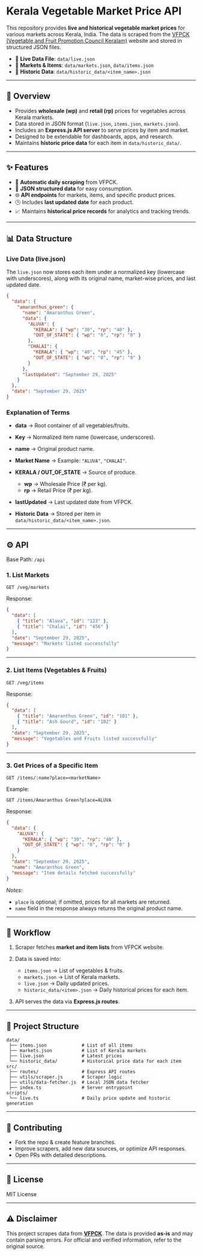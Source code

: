 # Kerala Vegetable Market Price API

This repository provides **live and historical vegetable market prices** for various markets across Kerala, India.
The data is scraped from the [VFPCK (Vegetable and Fruit Promotion Council Keralam)](https://www.vfpck.org) website and stored in structured JSON files.

- 🔗 **Live Data File**: `data/live.json`
- 🔗 **Markets & Items**: `data/markets.json`, `data/items.json`
- 🔗 **Historic Data**: `data/historic_data/<item_name>.json`

---

## 📌 Overview

* Provides **wholesale (wp)** and **retail (rp)** prices for vegetables across Kerala markets.
* Data stored in JSON format (`live.json`, `items.json`, `markets.json`).
* Includes an **Express.js API server** to serve prices by item and market.
* Designed to be extendable for dashboards, apps, and research.
* Maintains **historic price data** for each item in `data/historic_data/`.

---

## ✨ Features

* 🔄 **Automatic daily scraping** from VFPCK.
* 📂 **JSON structured data** for easy consumption.
* 🌐 **API endpoints** for markets, items, and specific product prices.
* 🕒 Includes **last updated date** for each product.
* 📈 Maintains **historical price records** for analytics and tracking trends.

---

## 📊 Data Structure

### **Live Data (live.json)**

The `live.json` now stores each item under a normalized key (lowercase with underscores), along with its original name, market-wise prices, and last updated date.

```json
{
  "data": {
    "amaranthus_green": {
      "name": "Amaranthus Green",
      "data": {
        "ALUVA": {
          "KERALA": { "wp": "30", "rp": "40" },
          "OUT_OF_STATE": { "wp": "0", "rp": "0" }
        },
        "CHALAI": {
          "KERALA": { "wp": "40", "rp": "45" },
          "OUT_OF_STATE": { "wp": "0", "rp": "0" }
        }
      },
      "lastUpdated": "September 29, 2025"
    }
  },
  "date": "September 29, 2025"
}
```

### Explanation of Terms

* **data** → Root container of all vegetables/fruits.
* **Key** → Normalized item name (lowercase, underscores).
* **name** → Original product name.
* **Market Name** → Example: `"ALUVA"`, `"CHALAI"`.
* **KERALA / OUT_OF_STATE** → Source of produce.

  * **wp** → Wholesale Price (₹ per kg).
  * **rp** → Retail Price (₹ per kg).
* **lastUpdated** → Last updated date from VFPCK.
* **Historic Data** → Stored per item in `data/historic_data/<item_name>.json`.

---

## ⚙️ API

Base Path: `/api`

### **1. List Markets**

```
GET /veg/markets
```

Response:

```json
{
  "data": [
    { "title": "Aluva", "id": "123" },
    { "title": "Chalai", "id": "456" }
  ],
  "date": "September 29, 2025",
  "message": "Markets listed successfully"
}
```

---

### **2. List Items (Vegetables & Fruits)**

```
GET /veg/items
```

Response:

```json
{
  "data": [
    { "title": "Amaranthus Green", "id": "101" },
    { "title": "Ash Gourd", "id": "102" }
  ],
  "date": "September 29, 2025",
  "message": "Vegetables and Fruits listed successfully"
}
```

---

### **3. Get Prices of a Specific Item**

```
GET /items/:name?place=<marketName>
```

Example:

```
GET /items/Amaranthus Green?place=ALUVA
```

Response:

```json
{
  "data": {
    "ALUVA": {
      "KERALA": { "wp": "30", "rp": "40" },
      "OUT_OF_STATE": { "wp": "0", "rp": "0" }
    }
  },
  "date": "September 29, 2025",
  "name": "Amaranthus Green",
  "message": "Item details fetched successfully"
}
```

*Notes:*

* `place` is optional; if omitted, prices for all markets are returned.
* `name` field in the response always returns the original product name.

---

## 🔄 Workflow

1. Scraper fetches **market and item lists** from VFPCK website.

2. Data is saved into:

   * `items.json` → List of vegetables & fruits.
   * `markets.json` → List of Kerala markets.
   * `live.json` → Daily updated prices.
   * `historic_data/<item>.json` → Daily historical prices for each item.

3. API serves the data via **Express.js routes**.

---

## 📂 Project Structure

```
data/
 ├── items.json             # List of all items
 ├── markets.json           # List of Kerala markets
 ├── live.json              # Latest prices
 └── historic_data/         # Historical price data for each item
src/
 ├── routes/                # Express API routes
 ├── utils/scraper.js       # Scraper logic
 ├── utils/data-fetcher.js  # Local JSON data fetcher
 ├── index.ts               # Server entrypoint
scripts/
 └── live.ts                # Daily price update and historic generation
```

---

## 🤝 Contributing

* Fork the repo & create feature branches.
* Improve scrapers, add new data sources, or optimize API responses.
* Open PRs with detailed descriptions.

---

## 📜 License

MIT License

---

## ⚠️ Disclaimer

This project scrapes data from **[VFPCK](https://www.vfpck.org)**.
The data is provided **as-is** and may contain parsing errors. For official and verified information, refer to the original source.

